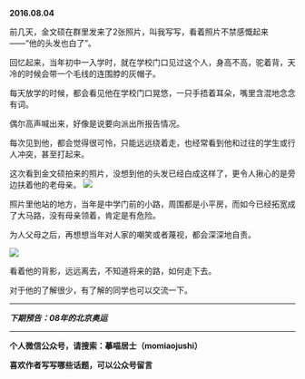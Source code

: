 **2016.08.04**

前几天，金文硕在群里发来了2张照片，叫我写写，看着照片不禁感慨起来——“他的头发也白了”。

回忆起来，当年初中一入学时，就在学校门口见过这个人，身高不高，驼着背，天冷的时候会带一个毛线的连围脖的灰帽子。

每天放学的时候，都会看见他在学校门口晃悠，一只手捂着耳朵，嘴里含混地念念有词。

偶尔高声喊出来，好像是说要向派出所报告情况。

每次见到他，都会觉得很可怜，只能远远绕着走，也经常看到他和过往的学生或行人冲突，甚至打起来。

这次看到金文硕拍来的照片，没想到他的头发已经白成这样了，更令人揪心的是旁边扶着他的老母亲。
![](http://upload-images.jianshu.io/upload_images/51001-49bf420bc337c787.JPG?imageMogr2/auto-orient/strip%7CimageView2/2/w/1240)

照片里他站的地方，当年是中学门前的小路，周围都是小平房，而如今已经拓宽成了大马路，没有母亲领着，肯定是有危险。

为人父母之后，再想想当年对人家的嘲笑或者蔑视，都会深深地自责。

![](http://upload-images.jianshu.io/upload_images/51001-31012c18c8cffd69.JPG?imageMogr2/auto-orient/strip%7CimageView2/2/w/1240)

看着他的背影，远远离去，不知道将来的路，如何走下去。

对于他的了解很少，有了解的同学也可以交流一下。



***

***下期预告：08年的北京奥运***

***

**个人微信公众号，请搜索：摹喵居士（momiaojushi）**

**喜欢作者写写哪些话题，可以公众号留言**